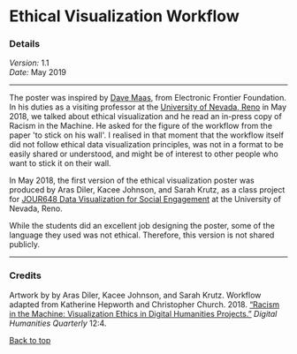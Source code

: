 # Ethical Visualization Workflow

### Details
*Version:* 1.1  
*Date:* May 2019

-----------------------------

The poster was inspired by [Dave Maas](https://www.eff.org/about/staff/dave-maass), from Electronic Frontier Foundation. In his duties as a visiting professor at the [University of Nevada, Reno](https://www.unr.edu/) in May 2018, we talked about ethical visualization and he read an in-press copy of Racism in the Machine. He asked for the figure of the workflow from the paper 'to stick on his wall'. I realised in that moment that the workflow itself did not follow ethical data visualization principles, was not in a format to be easily shared or understood, and might be of interest to other people who want to stick it on their wall. 

In May 2018, the first version of the ethical visualization poster was produced by Aras Diler, Kacee Johnson, and Sarah Krutz, as a class project for [JOUR648 Data Visualization for Social Engagement](http://kathep.com/teach/archive/data/data-2019-spring/) at the University of Nevada, Reno. 

While the students did an excellent job designing the poster, some of the language they used was not ethical. Therefore, this version is not shared publicly.

-----------------------------
### Credits

Artwork by by Aras Diler, Kacee Johnson, and Sarah Krutz. Workflow adapted from Katherine Hepworth and Christopher Church. 2018. [“Racism in the Machine: Visualization Ethics in Digital Humanities Projects.”](http://www.digitalhumanities.org/dhq/vol/12/4/000408/000408.html) *Digital Humanities Quarterly* 12:4.     

[Back to top](#ethical-visualization-workflow)